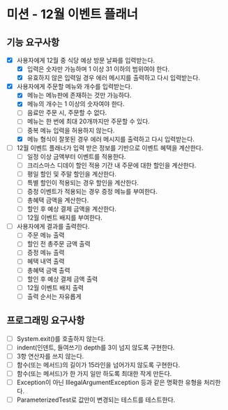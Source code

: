 # 미션 - 12월 이벤트 플래너

## 기능 요구사항

- [X] 사용자에게 12월 중 식당 예상 방문 날짜를 입력받는다.
    - [X] 입력은 숫자만 가능하며 1 이상 31 이하의 범위여야 한다.
    - [X] 유효하지 않은 입력일 경우 에러 메시지를 출력하고 다시 입력받는다.
- [X] 사용자에게 주문할 메뉴와 개수를 입력받는다.
    - [X] 메뉴는 메뉴판에 존재하는 것만 가능하다.
    - [X] 메뉴의 개수는 1 이상의 숫자여야 한다.
    - [ ] 음료만 주문 시, 주문할 수 없다.
    - [ ] 메뉴는 한 번에 최대 20개까지만 주문할 수 있다.
    - [ ] 중복 메뉴 입력을 허용하지 않는다.
    - [X] 메뉴 형식이 잘못된 경우 에러 메시지를 출력하고 다시 입력받는다.
- [ ] 12월 이벤트 플래너가 입력 받은 정보를 기반으로 이벤트 혜택을 계산한다.
    - [ ] 일정 이상 금액부터 이벤트를 적용한다.
    - [ ] 크리스마스 디데이 할인 적용 기간 내 주문에 대한 할인을 계산한다.
    - [ ] 평일 할인 및 주말 할인을 계산한다.
    - [ ] 특별 할인이 적용되는 경우 할인을 계산한다.
    - [ ] 증정 이벤트가 적용되는 경우 증정 메뉴를 부여한다.
    - [ ] 총혜택 금액을 계산한다.
    - [ ] 할인 후 예상 결제 금액을 계산한다.
    - [ ] 12월 이벤트 배지를 부여한다.
- [ ] 사용자에게 결과를 출력한다.
    - [ ] 주문 메뉴 출력
    - [ ] 할인 전 총주문 금액 출력
    - [ ] 증정 메뉴 출력
    - [ ] 혜택 내역 출력
    - [ ] 총혜택 금액 출력
    - [ ] 할인 후 예상 결제 금액 출력
    - [ ] 12월 이벤트 배지 출력
    - [ ] 출력 순서는 자유롭게

## 프로그래밍 요구사항

- [ ] System.exit()를 호출하지 않는다.
- [ ] indent(인덴트, 들여쓰기) depth를 3이 넘지 않도록 구현한다.
- [ ] 3항 연산자를 쓰지 않는다.
- [ ] 함수(또는 메서드)의 길이가 15라인을 넘어가지 않도록 구현한다.
- [ ] 함수(또는 메서드)가 한 가지 일만 하도록 최대한 작게 만든다.
- [ ] Exception이 아닌 IllegalArgumentException 등과 같은 명확한 유형을 처리한다.
- [ ] ParameterizedTest로 값만이 변경되는 테스트를 테스트한다.